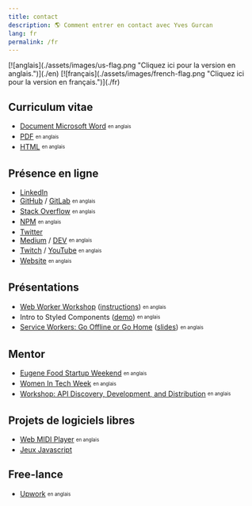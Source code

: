 ```yaml
---
title: contact
description: 🌎 Comment entrer en contact avec Yves Gurcan
lang: fr
permalink: /fr
---
```


<span id="flag">
[![anglais](./assets/images/us-flag.png "Cliquez ici pour la version en anglais.")](./en)
[![français](./assets/images/french-flag.png "Cliquez ici pour la version en français.")](./fr)
</span>

## Curriculum vitae

- [Document Microsoft Word](https://yvesgurcan.com/resume.docx) <sub><sup>en anglais</sup></sub>
- [PDF](https://yvesgurcan.com/resume.pdf) <sub><sup>en anglais</sup></sub>
- [HTML](https://stackoverflow.com/cv/yvesgurcan) <sub><sup>en anglais</sup></sub>

## Présence en ligne

- [LinkedIn](https://www.linkedin.com/in/yvesgurcan/?locale=fr_FR)
- [GitHub](https://github.com/yvesgurcan) / [GitLab](https://gitlab.com/yvesgurcan) <sub><sup>en anglais</sup></sub>
- [Stack Overflow](https://stackoverflow.com/users/11439562/yves-gurcan) <sub><sup>en anglais</sup></sub>
- [NPM](https://www.npmjs.com/~yvesgurcan) <sub><sup>en anglais</sup></sub>
- [Twitter](https://twitter.com/YvesGurcanFR)
- [Medium](https://medium.com/@yvesgurcan) / [DEV](https://dev.to/yvesgurcan) <sub><sup>en anglais</sup></sub>
- [Twitch](https://www.twitch.tv/yves_gurcan/videos) / [YouTube](https://www.youtube.com/channel/UCmNgbt5GFQfdwPOKaJ-NHYw/videos) <sub><sup>en anglais</sup></sub>
- [Website](https://yvesgurcan.com/) <sub><sup>en anglais</sup></sub>

## Présentations

- [Web Worker Workshop](https://www.meetup.com/Elm-Eug/events/gnzgkryzpbcb/) ([instructions](https://github.com/yvesgurcan/workers/tree/master/workshop)) <sub><sup>en anglais</sup></sub>
- Intro to Styled Components ([demo](https://styled.yvesgurcan.com/)) <sub><sup>en anglais</sup></sub>
- [Service Workers: Go Offline or Go Home](https://www.meetup.com/eugenewebdevs/events/261941044/) ([slides](https://slides.com/yvesgurcan/sw#/)) <sub><sup>en anglais</sup></sub>

## Mentor

- [Eugene Food Startup Weekend](http://communities.techstars.com/usa/eugene/startup-weekend/14837) <sub><sup>en anglais</sup></sub>
- [Women In Tech Week](https://redefiningwomenintech.com/event/women-in-tech-week-oct-21-25) <sub><sup>en anglais</sup></sub>
- [Workshop: API Discovery, Development, and Distribution](https://www.meetup.com/eugenewebdevs/events/260157602/) <sub><sup>en anglais</sup></sub>

## Projets de logiciels libres

- [Web MIDI Player](https://midi.yvesgurcan.com) <sub><sup>en anglais</sup></sub>
- [Jeux Javascript](https://games.yvesgurcan.com/fr)

## Free-lance

- [Upwork](https://www.upwork.com/o/profiles/users/~01597447d3d6d1ea57/) <sub><sup>en anglais</sup></sub>
